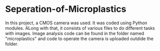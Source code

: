 # Seperation-of-Microplastics
In this project, a CMOS camera was used. It was coded using Python modules. 
ALong with that, it consists of various files to do different tasks with images. 
Image analysis code can be found in the folder named "microplastics" and code to operate the camera is uploaded outdide the folder.
